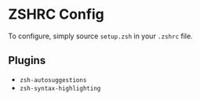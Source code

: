 # ZSHRC Config

To configure, simply source `setup.zsh` in your `.zshrc` file.

## Plugins

- `zsh-autosuggestions`
- `zsh-syntax-highlighting`
